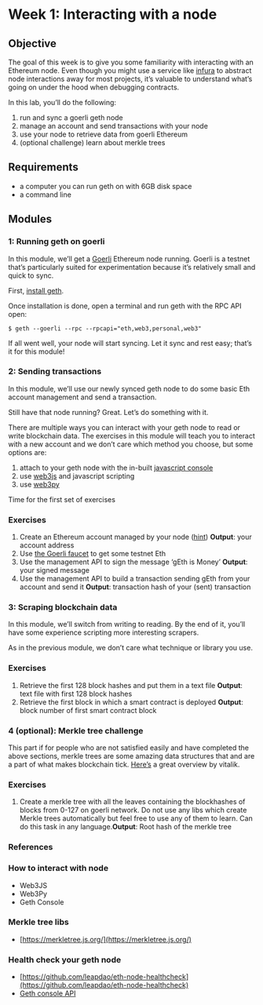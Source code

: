 # Week 1: Interacting with a node

## **Objective**

The goal of this week is to give you some familiarity with interacting with an Ethereum node. Even though you might use a service like [infura](https://infura.io/) to abstract node interactions away for most projects, it’s valuable to understand what’s going on under the hood when debugging contracts.

In this lab, you’ll do the following:

1. run and sync a goerli geth node
2. manage an account and send transactions with your node
3. use your node to retrieve data from goerli Ethereum
4. (optional challenge) learn about merkle trees

## **Requirements**

- a computer you can run geth on with 6GB disk space
- a command line

## **Modules**

### **1: Running geth on goerli**

In this module, we’ll get a [Goerli](https://goerli.net/) Ethereum node running. Goerli is a testnet that’s particularly suited for experimentation because it’s relatively small and quick to sync.

First, [install geth](https://geth.ethereum.org/docs/install-and-build/installing-geth).

Once installation is done, open a terminal and run geth with the RPC API open:

```
$ geth --goerli --rpc --rpcapi="eth,web3,personal,web3"

```

If all went well, your node will start syncing. Let it sync and rest easy; that’s it for this module!

### **2: Sending transactions**

In this module, we’ll use our newly synced geth node to do some basic Eth account management and send a transaction.

Still have that node running? Great. Let’s do something with it.

There are multiple ways you can interact with your geth node to read or write blockchain data. The exercises in this module will teach you to interact with a new account and we don’t care which method you choose, but some options are:

1. attach to your geth node with the in-built [javascript console](https://github.com/ethereum/go-ethereum/wiki/JavaScript-Console)
2. use [web3js](https://web3js.readthedocs.io/en/v1.2.8/index.html) and javascript scripting
3. use [web3py](https://web3py.readthedocs.io/en/stable/)

Time for the first set of exercises

### **Exercises**

1. Create an Ethereum account managed by your node ([hint](https://github.com/ethereum/go-ethereum/wiki/Management-APIs#personal)) **Output**: your account address
2. Use [the Goerli faucet](https://goerli-faucet.slock.it/) to get some testnet Eth
3. Use the management API to sign the message ‘gEth is Money’ **Output**: your signed message
4. Use the management API to build a transaction sending gEth from your account and send it **Output**: transaction hash of your (sent) transaction

### **3: Scraping blockchain data**

In this module, we’ll switch from writing to reading. By the end of it, you’ll have some experience scripting more interesting scrapers.

As in the previous module, we don’t care what technique or library you use.

### **Exercises**

1. Retrieve the first 128 block hashes and put them in a text file **Output**: text file with first 128 block hashes
2. Retrieve the first block in which a smart contract is deployed **Output**: block number of first smart contract block

### **4 (optional): Merkle tree challenge**

This part if for people who are not satisfied easily and have completed the above sections, merkle trees are some amazing data structures that and are a part of what makes blockchain tick. [Here’s](https://blog.ethereum.org/2015/11/15/merkling-in-ethereum/) a great overview by vitalik.

### **Exercises**

1. Create a merkle tree with all the leaves containing the blockhashes of blocks from 0-127 on goerli network. Do not use any libs which create Merkle trees automatically but feel free to use any of them to learn. Can do this task in any language.**Output**: Root hash of the merkle tree

### **References**

### **How to interact with node**

- Web3JS
- Web3Py
- Geth Console

### **Merkle tree libs**

- [https://merkletree.js.org/](https://merkletree.js.org/)

### **Health check your geth node**

- [https://github.com/leapdao/eth-node-healthcheck](https://github.com/leapdao/eth-node-healthcheck)
- [Geth console API](https://ethereum.stackexchange.com/a/5761)
